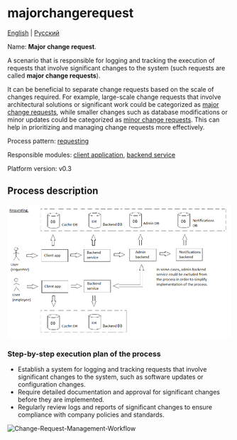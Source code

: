 # majorchangerequest

[English](majorchangerequest.md) | [Русский](majorchangerequest.ru.md)

Name: **Major change request**.

A scenario that is responsible for logging and tracking the execution of requests that involve significant changes to the system (such requests are called **major change requests**).

It can be beneficial to separate change requests based on the scale of changes required. 
For example, large-scale change requests that involve architectural solutions or significant work could be categorized as [major change requests](../admin/majorchangerequest.md), while smaller changes such as database modifications or minor updates could be categorized as [minor change requests](../admin/minorchangerequest.md). 
This can help in prioritizing and managing change requests more effectively.

Process pattern: [requesting](../../processpatterns/requesting.md)

Responsible modules: [client application](../../frontend/adminclient.md), [backend service](../../backend/adminbackend.md)

Platform version: v0.3

## Process description

![requesting_overall](../../img/processpatterns/requesting_overall.png)

### Step-by-step execution plan of the process

- Establish a system for logging and tracking requests that involve significant changes to the system, such as software updates or configuration changes.
- Require detailed documentation and approval for significant changes before they are implemented.
- Regularly review logs and reports of significant changes to ensure compliance with company policies and standards.

![Change-Request-Management-Workflow](https://www.researchgate.net/profile/Zafar-Nasir/publication/224191064/figure/fig1/AS:302594669989893@1449155599842/Change-Request-Management-Workflow.png)
